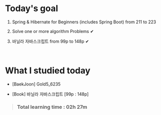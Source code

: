 # Today's goal

1. Spring & Hibernate for Beginners (includes Spring Boot) from 211 to 223

2. Solve one or more algorithm Problems ✔

3. 바닐라 자바스크립트 from 99p to 148p ✔

<br>

# What I studied today

* [BaekJoon] Gold5_6235

* [Book] 바닐라 자바스크립트 [99p : 148p]

><h3>Total learning time : 02h 27m</h3>